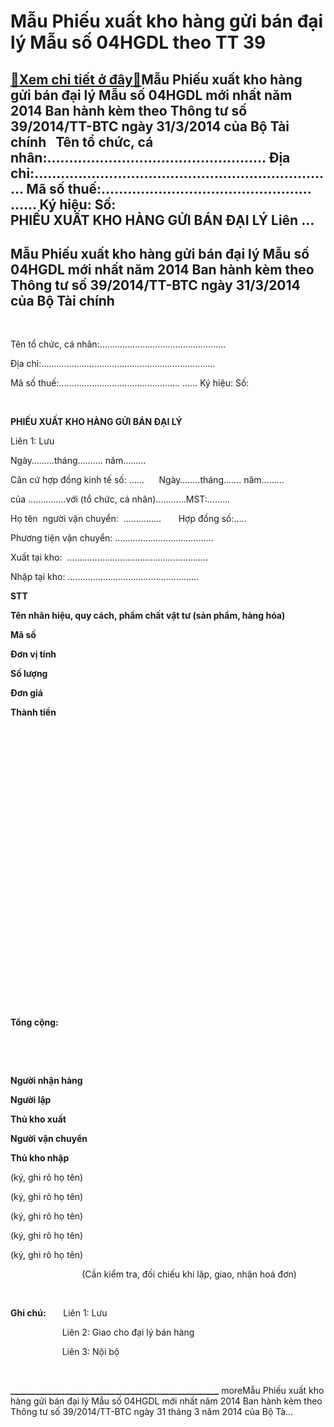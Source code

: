 Mẫu Phiếu xuất kho hàng gửi bán đại lý Mẫu số 04HGDL theo TT 39
===============================================================

[:gift:Xem chi tiết ở đây:gift:](https://hddtvn.com/mau-phieu-xuat-kho-hang-gui-ban-dai-ly-mau-so-04hgdl-theo-tt-39/)Mẫu Phiếu xuất kho hàng gửi bán đại lý Mẫu số 04HGDL mới nhất năm 2014 Ban hành kèm theo Thông tư số 39/2014/TT-BTC ngày 31/3/2014 của Bộ Tài chính   Tên tổ chức, cá nhân:………………………………………….. Địa chỉ:…………………………………………………………… Mã số thuế:………………………………………… …… Ký hiệu: Số:                                                             PHIẾU XUẤT KHO HÀNG GỬI BÁN ĐẠI LÝ Liên …
-------------------------------------------------------------------------------------------------------------------------------------------------------------------------------------------------------------------------------------------------------------------------------------------------------------------------------------------------------------------------------



Mẫu Phiếu xuất kho hàng gửi bán đại lý Mẫu số 04HGDL mới nhất năm 2014 Ban hành kèm theo Thông tư số 39/2014/TT-BTC ngày 31/3/2014 của Bộ Tài chính
-----------------------------------------------------------------------------------------------------------------------------------------------------


   

Tên tổ chức, cá nhân:…………………………………………..  

Địa chỉ:……………………………………………………………  

Mã số thuế:………………………………………… …… Ký hiệu: Số:  

                                                           



**PHIẾU XUẤT KHO HÀNG GỬI BÁN ĐẠI LÝ**  

 Liên 1: Lưu  

 Ngày………tháng………. năm………

Căn cứ hợp đồng kinh tế số: ……      Ngày……..tháng……. năm………  

của ……………với (tổ chức, cá nhân)…………MST:………  

Họ tên  người vận chuyển:  ……………       Hợp đồng số:…..  

Phương tiện vận chuyển: …………………………………  

Xuất tại kho:  ………………………………………………..  

Nhập tại kho: …………………………………………….






**STT**

**Tên nhãn hiệu, quy cách, phẩm chất vật tư (sản phẩm, hàng hóa)**

**Mã số**

**Đơn vị tính**

**Số lượng**

**Đơn giá**

**Thành tiền**



 

 

 

 

 

 

 



 

 

 

 

 

 

 



 

**Tổng cộng:**

 



  






**Người nhận hàng**

**Người lập**

**Thủ kho xuất**

**Người vận chuyển**

**Thủ kho nhập**



(ký, ghi rõ họ tên) 

(ký, ghi rõ họ tên) 

(ký, ghi rõ họ tên) 

(ký, ghi rõ họ tên) 

(ký, ghi rõ họ tên) 




                             (Cần kiểm tra, đối chiếu khi lập, giao, nhận hoá đơn)  

   

**Ghi chú:**       Liên 1: Lưu  

                     Liên 2: Giao cho đại lý bán hàng  

                     Liên 3: Nội bộ



  

**\_\_\_\_\_\_\_\_\_\_\_\_\_\_\_\_\_\_\_\_\_\_\_\_\_\_\_\_\_\_\_\_\_\_\_\_\_\_\_\_\_\_\_\_\_\_\_\_\_\_**
moreMẫu Phiếu xuất kho hàng gửi bán đại lý Mẫu số 04HGDL mới nhất năm 2014 Ban hành kèm theo Thông tư số 39/2014/TT-BTC ngày 31 tháng 3 năm 2014 của Bộ Tà…

